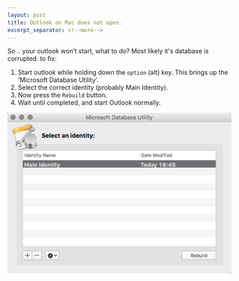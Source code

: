 ```yaml
---
layout: post
title: Outlook on Mac does not open.
excerpt_separator: <!--more-->
---
```


So .. your outlook won’t start, what to do? Most likely it's database is corrupted. to fix:

1. Start outlook while holding down the `option` (alt) key. This brings up the ‘Microsoft Database Utility’.
2. Select the correct identity (probably Main Identity).
3. Now press the `Rebuild` button. 
4. Wait until completed, and start Outlook normally.

![The Microsoft Database Utility](/public/img/outlook_rebuild.png)